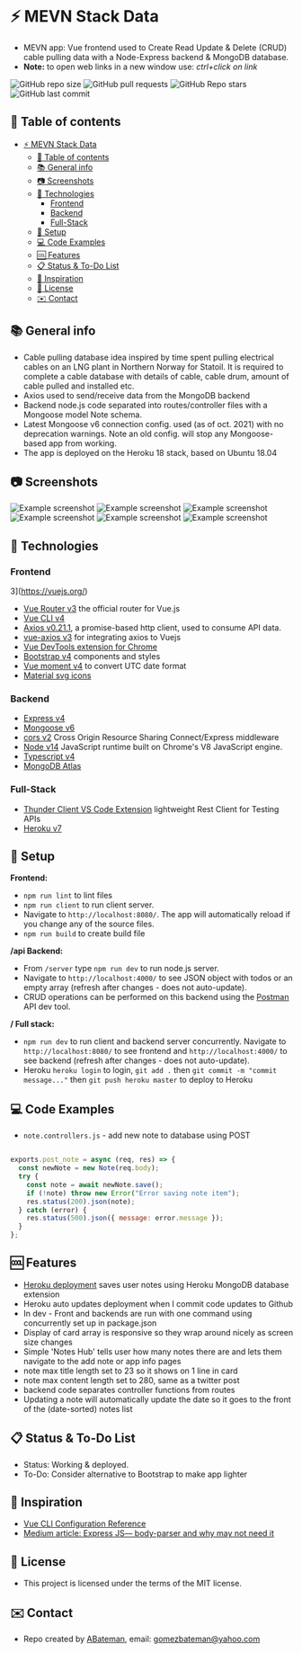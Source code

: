 # :zap: MEVN Stack Data

* MEVN app: Vue frontend used to Create Read Update & Delete (CRUD) cable pulling data with a Node-Express backend & MongoDB database.
* **Note:** to open web links in a new window use: _ctrl+click on link_

![GitHub repo size](https://img.shields.io/github/repo-size/AndrewJBateman/mevn-stack-data?style=plastic)
![GitHub pull requests](https://img.shields.io/github/issues-pr/AndrewJBateman/mevn-stack-data?style=plastic)
![GitHub Repo stars](https://img.shields.io/github/stars/AndrewJBateman/mevn-stack-data?style=plastic)
![GitHub last commit](https://img.shields.io/github/last-commit/AndrewJBateman/mevn-stack-data?style=plastic)

## :page_facing_up: Table of contents

* [:zap: MEVN Stack Data](#zap-mevn-stack-data)
  * [:page_facing_up: Table of contents](#page_facing_up-table-of-contents)
  * [:books: General info](#books-general-info)
  * [:camera: Screenshots](#camera-screenshots)
  * [:signal_strength: Technologies](#signal_strength-technologies)
    * [Frontend](#frontend)
    * [Backend](#backend)
    * [Full-Stack](#full-stack)
  * [:floppy_disk: Setup](#floppy_disk-setup)
  * [:computer: Code Examples](#computer-code-examples)
  * [:cool: Features](#cool-features)
  * [:clipboard: Status & To-Do List](#clipboard-status--to-do-list)
  * [:clap: Inspiration](#clap-inspiration)
  * [:file_folder: License](#file_folder-license)
  * [:envelope: Contact](#envelope-contact)

## :books: General info

* Cable pulling database idea inspired by time spent pulling electrical cables on an LNG plant in Northern Norway for Statoil. It is required to complete a cable database with details of cable, cable drum, amount of cable pulled and installed etc.
* Axios used to send/receive data from the MongoDB backend
* Backend node.js code separated into routes/controller files with a Mongoose model Note schema.
* Latest Mongoose v6 connection config. used (as of oct. 2021) with no deprecation warnings. Note an old config. will stop any Mongoose-based app from working.
* The app is deployed on the Heroku 18 stack, based on Ubuntu 18.04

## :camera: Screenshots

![Example screenshot](./img/edata.png)
![Example screenshot](./img/create.png)
![Example screenshot](./img/edit.png)
![Example screenshot](./img/mongodb.png)
![Example screenshot](./img/backend.png)
![Example screenshot](./img/info.png)

## :signal_strength: Technologies

### Frontend
3](https://vuejs.org/)
* [Vue Router v3](https://router.vuejs.org/) the official router for Vue.js
* [Vue CLI v4](https://cli.vuejs.org/)
* [Axios v0.21.1](https://github.com/axios/axios), a promise-based http client, used to consume API data.
* [vue-axios v3](https://www.npmjs.com/package/vue-axios) for integrating axios to Vuejs
* [Vue DevTools extension for Chrome](https://chrome.google.com/webstore/detail/vuejs-devtools/nhdogjmejiglipccpnnnanhbledajbpd)
* [Bootstrap v4](https://getbootstrap.com/) components and styles
* [Vue moment v4](https://github.com/brockpetrie/vue-moment#readme) to convert UTC date format
* [Material svg icons](https://material.io/resources/icons/?search=cale&icon=event_note&style=baseline)

### Backend

* [Express v4](https://expressjs.com/)
* [Mongoose v6](https://mongoosejs.com/)
* [cors v2](https://www.npmjs.com/package/cors) Cross Origin Resource Sharing Connect/Express middleware
* [Node v14](https://nodejs.org/en/) JavaScript runtime built on Chrome's V8 JavaScript engine.
* [Typescript v4](https://www.typescriptlang.org/)
* [MongoDB Atlas](https://www.mongodb.com/cloud/atlas)

### Full-Stack

* [Thunder Client VS Code Extension](https://www.thunderclient.io/) lightweight Rest Client for Testing APIs
* [Heroku v7](https://www.heroku.com)

## :floppy_disk: Setup

**Frontend:**

* `npm run lint` to lint files
* `npm run client` to run client server.
* Navigate to `http://localhost:8080/`. The app will automatically reload if you change any of the source files.
* `npm run build` to create build file

**/api Backend:**

* From `/server` type `npm run dev` to run node.js server.
* Navigate to `http://localhost:4000/` to see JSON object with todos or an empty array (refresh after changes - does not auto-update).
* CRUD operations can be performed on this backend using the [Postman](https://www.postman.com/) API dev tool.

**/ Full stack:**

* `npm run dev` to run client and backend server concurrently. Navigate to `http://localhost:8080/` to see frontend and `http://localhost:4000/` to see backend (refresh after changes - does not auto-update).
* Heroku `heroku login` to login, `git add .` then `git commit -m "commit message..."` then `git push heroku master` to deploy to Heroku

## :computer: Code Examples

* `note.controllers.js` - add new note to database using POST

```javascript

exports.post_note = async (req, res) => {
  const newNote = new Note(req.body);
  try {
    const note = await newNote.save();
    if (!note) throw new Error("Error saving note item");
    res.status(200).json(note);
  } catch (error) {
    res.status(500).json({ message: error.message });
  }
};
```

## :cool: Features

* [Heroku deployment](https://mevn-stack-notes.herokuapp.com/) saves user notes using Heroku MongoDB database extension
* Heroku auto updates deployment when I commit code updates to Github
* In dev - Front and backends are run with one command using concurrently set up in package.json
* Display of card array is responsive so they wrap around nicely as screen size changes
* Simple 'Notes Hub' tells user how many notes there are and lets them navigate to the add note or app info pages
* note max title length set to 23 so it shows on 1 line in card
* note max content length set to 280, same as a twitter post
* backend code separates controller functions from routes
* Updating a note will automatically update the date so it goes to the front of the (date-sorted) notes list

## :clipboard: Status & To-Do List

* Status: Working & deployed.
* To-Do: Consider alternative to Bootstrap to make app lighter

## :clap: Inspiration

* [Vue CLI Configuration Reference](https://cli.vuejs.org/config/#devserver-proxy)
* [Medium article: Express JS— body-parser and why may not need it](https://medium.com/@mmajdanski/express-body-parser-and-why-may-not-need-it-335803cd048c)

## :file_folder: License

* This project is licensed under the terms of the MIT license.

## :envelope: Contact

* Repo created by [ABateman](https://github.com/AndrewJBateman), email: gomezbateman@yahoo.com